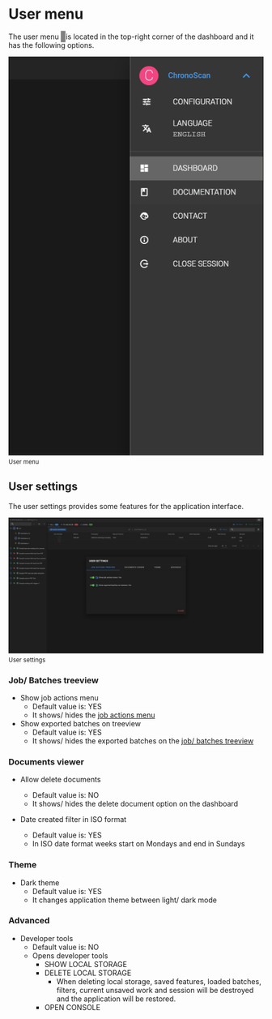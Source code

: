 
# User menu

The user menu <span style="border: 1px solid darkgrey; background: grey; padding:2px 4px; border-radius: 2px;"><i class="mdi mdi-menu" style="color: white;"></i></span> is located in the top-right
corner of the dashboard and it has the following options.

![User menu](./../../../../images/documentation/chronolite/dashboard/userMenu.PNG)  
<small class="img_caption">User menu</small>


## User settings

The user settings <i class='mdi mdi-tune'></i> provides some features for the application interface.  

![User menu](./../../../../images/documentation/chronolite/dashboard/user_settings.PNG)
<small class="img_caption">User settings</small>

### Job/ Batches treeview
* <i class='mdi mdi-folder-plus-outline chrono_blue'></i> Show job actions menu
    * Default value is: <span class="def_yes">YES</span>
    * It shows/ hides the [job actions menu](#job-actions-menu)
* <i class='mdi mdi-database-export teal'></i> Show exported batches on treeview
    * Default value is: <span  class="def_yes">YES</span>
    * It shows/ hides the exported batches on the [job/ batches treeview](#job-batches-treeview)

### Documents viewer
* <i class='mdi mdi-delete-outline' style="color: orange"></i> Allow delete documents
    * Default value is: <span class="def_no">NO</span>
    * It shows/ hides the delete document option on the dashboard

* <i class='mdi mdi-calendar grey'></i> Date created filter in ISO format
    * Default value is: <span  class="def_yes">YES</span>
    * In ISO date format weeks start on Mondays and end in Sundays

### Theme
* <i class='mdi mdi-brightness-6 white'></i> Dark theme    
    * Default value is: <span class="def_yes">YES</span>
    * It changes application theme between light/ dark mode

### Advanced
* <i class='mdi mdi-shield-bug-outline grey'></i> Developer tools
    * Default value is: <span class="def_no">NO</span>
    * Opens developer tools
        * SHOW LOCAL STORAGE
        * DELETE LOCAL STORAGE
            * When deleting local storage, saved features, loaded batches, filters, current unsaved work and session will be destroyed and the application will be restored.
        * OPEN CONSOLE

